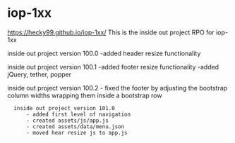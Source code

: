 # iop-1xx
https://hecky99.github.io/iop-1xx/
This is the inside out project RPO for iop-1xx

inside out project version 100.0
  -added header resize functionality

inside out project version 100.1
    -added footer resize functionality
    -added jQuery, tether, popper

  inside out project version 100.2
      - fixed the footer by adjusting the bootstrap column widths wrapping them inside a bootstrap row

      inside out project version 101.0
          - added first level of navigation
          - created assets/js/app.js
          - created assets/data/menu.json
          - moved hear resize js to app.js
